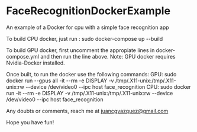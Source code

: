 # FaceRecognitionDockerExample
An example of a Docker for cpu with a simple face recognition app

To build CPU docker, just run : sudo docker-compose up --build

To build GPU docker, first uncomment the appropiate lines in docker-compose.yml and then run the line above.
Note: GPU docker requires Nvidia-Docker installed.

Once built, to run the docker use the following commands:
GPU:     sudo docker run --gpus all -it --rm -e DISPLAY -v /tmp/.X11-unix:/tmp/.X11-unix:rw --device /dev/video0 --ipc host face_recognition
CPU:     sudo docker run -it --rm -e DISPLAY -v /tmp/.X11-unix:/tmp/.X11-unix:rw --device /dev/video0 --ipc host face_recognition


Any doubts or comments, reach me at juancgvazquez@gmail.com

Hope you have fun!
